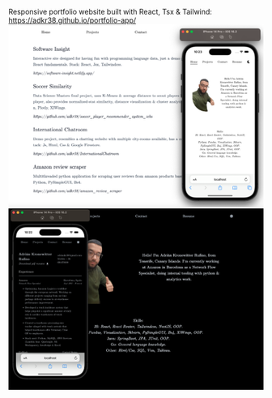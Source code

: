 Responsive portfolio website built with React, Tsx &amp; Tailwind: https://adkr38.github.io/portfolio-app/
<img src="https://github.com/adkr38/portfolio-app/blob/master/public/lightScreen.png"/>
<img src="https://github.com/adkr38/portfolio-app/blob/master/public/darkScreen.png"/>
